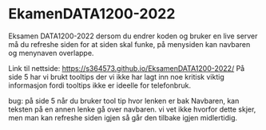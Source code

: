 # EkamenDATA1200-2022
Eksamen DATA1200-2022
dersom du endrer koden og bruker en live server må du refreshe siden for at siden skal funke, på menysiden kan navbaren og menynaven overlappe. 


Link til nettside: https://s364573.github.io/EksamenDATA1200-2022/
På side 5 har vi brukt tooltips der vi ikke har lagt inn noe kritisk viktig informasjon fordi tooltips ikke er ideelle for telefonbruk.

bug: på side 5 når du bruker tool tip hvor lenken er bak Navbaren, kan teksten på en annen lenke gå over navbaren. vi vet ikke hvorfor dette skjer, men man kan refreshe siden igjen så går den tilbake igjen midlertidig.
